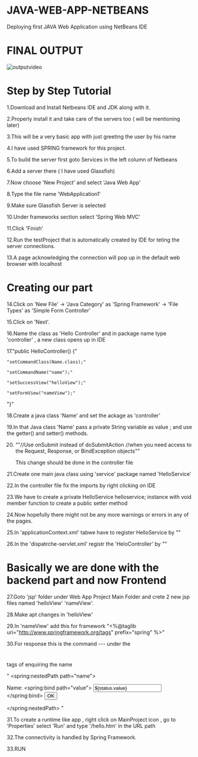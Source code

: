 # JAVA-WEB-APP-NETBEANS
Deploying first JAVA Web Application using NetBeans IDE

# FINAL OUTPUT

![outputvideo](https://user-images.githubusercontent.com/25481890/52430884-19ed1000-2b2d-11e9-8725-c1e008d89d9a.gif)

# Step by Step Tutorial

1.Download and Install Netbeans IDE and JDK along with it.

2.Properly install it and take care of the servers too ( will be mentioning later)

3.This will be a very basic app with just greeting the user by his name

4.I have used SPRING framework for this project.

5.To build the server first goto Services in the left column of Netbeans

6.Add a server there ( I have used Glassfish)

7.Now choose 'New Project' and select 'Java Web App'

8.Type the file name 'WebApplication1'

9.Make sure Glassfish Server is selected

10.Under frameworks section select 'Spring Web MVC'

11.Click 'Finish'

12.Run the testProject that is automatically created by IDE for teting the server connections.

13.A page acknowledging the connection will pop up in the default web browser with localhost

# Creating our part

14.Click on 'New File' -> 'Java Category' as 'Spring Framework' -> 'File Types'  as 'Simple Form Controller'

15.Click on 'Next'.

16.Name the class as 'Hello Controller' and in package name type 'controller' ,  a new class opens up in IDE

17."public HelloController() {"
    
    "setCommandClass(Name.class);"
    
    "setCommandName("name");"
    
    "setSuccessView("helloView");"
    
    "setFormView("nameView");"

"}"

18.Create a java class 'Name' and set the ackage as 'controller'

19.In that Java class 'Name' pass a private String variable as value ; and use the getter() and setter() methods.

20. ""//Use onSubmit instead of doSubmitAction 
    //when you need access to the Request, Response, or BindException objects""
    
    This change should be done in the controller file
    
21.Create one main java class using 'service' package named 'HelloService'

22.In the controller file fix the imports by right clicking on IDE

23.We have to create a private HelloService helloservice; instance with void member function to create a public setter method 

24.Now hopefully there might not be any more warnings or errors in any of the pages.

25.In 'applicationContext.xml' tabwe have to register HelloService  by "<bean name="helloService" class="service.HelloService" />"

26.In the 'dispatrche-servlet.xml' registr the 'HeloController' by "<bean class="controller.HelloController" p:helloService-ref="helloService"/>"

# Basically we are done with the backend part and now Frontend

27.Goto 'jsp' folder under Web App Project Main Folder and crete 2 new jsp files named 'helloView' 'nameView'.

28.Make apt changes in 'helloView'

29.In 'nameView' add this for framework "<%@taglib uri="http://www.springframework.org/tags" prefix="spring" %>"

30.For response this is the command --- under the <h1></h1> tags of enquiring the name

"
<spring:nestedPath path="name">
    <form action="" method="post">
        Name:
        <spring:bind path="value">
            <input type="text" name="${status.expression}" value="${status.value}">
        </spring:bind>
        <input type="submit" value="OK">
    </form>
</spring:nestedPath>
"

31.To create a runtime like app , right click on MainProject icon , go to 'Properties' select 'Run' and type '/hello.htm' in the URL path

32.The connectivity is handled by Spring Framework.

33.RUN 

